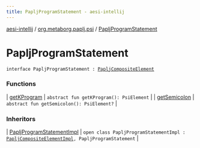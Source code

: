 ```yaml
---
title: PapljProgramStatement - aesi-intellij
---
```


[aesi-intellij](../../index.html) / [org.metaborg.paplj.psi](../index.html) / [PapljProgramStatement](.)

# PapljProgramStatement

`interface PapljProgramStatement : `[`PapljCompositeElement`](../-paplj-composite-element.html)

### Functions

| [getKProgram](get-k-program.html) | `abstract fun getKProgram(): PsiElement` |
| [getSemicolon](get-semicolon.html) | `abstract fun getSemicolon(): PsiElement?` |

### Inheritors

| [PapljProgramStatementImpl](../../org.metaborg.paplj.psi.impl/-paplj-program-statement-impl/index.html) | `open class PapljProgramStatementImpl : `[`PapljCompositeElementImpl`](../../org.metaborg.paplj.psi.impl/-paplj-composite-element-impl/index.html)`, PapljProgramStatement` |

